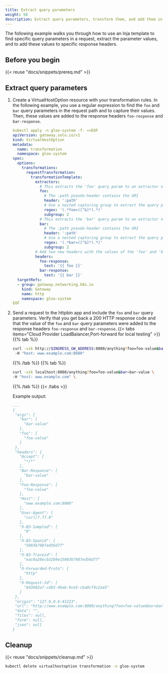 ```yaml
---
title: Extract query parameters
weight: 50
description: Extract query parameters, transform them, and add them in to the response body. 
---
```


The following example walks you through how to use an Inja template to find specific query parameters in a request, extract the parameter values, and to add these values to specific response headers. 

## Before you begin

{{< reuse "docs/snippets/prereq.md" >}}

## Extract query parameters
   
1. Create a VirtualHostOption resource with your transformation rules. In the following example, you use a regular expression to find the `foo` and `bar` query parameters in the request path and to capture their values. Then, these values are added to the response headers `foo-response` and `bar-response`.  
   ```yaml
   kubectl apply -n gloo-system -f- <<EOF
   apiVersion: gateway.solo.io/v1
   kind: VirtualHostOption
   metadata:
     name: transformation
     namespace: gloo-system
   spec:
     options:
       transformations:
         requestTransformation:
           transformationTemplate:
             extractors:
               # This extracts the 'foo' query param to an extractor named 'foo'
               foo:
                 # The :path pseudo-header contains the URI
                 header: ':path'
                 # Use a nested capturing group to extract the query param
                 regex: '(.*foo=([^&]*).*)'
                 subgroup: 2
               # This extracts the 'bar' query param to an extractor named 'bar'
               bar:
                 # The :path pseudo-header contains the URI
                 header: ':path'
                 # Use a nested capturing group to extract the query param
                 regex: '(.*bar=([^&]*).*)'
                 subgroup: 2
             # Add two new headers with the values of the 'foo' and 'bar' extractions
             headers:
               foo-response:
                 text: '{{ foo }}'
               bar-response:
                 text: '{{ bar }}'
     targetRefs:
     - group: gateway.networking.k8s.io
       kind: Gateway
       name: http
       namespace: gloo-system
   EOF
   ```

2. Send a request to the httpbin app and include the `foo` and `bar` query parameters. Verify that you get back a 200 HTTP response code and that the value of the `foo` and `bar` query parameters were added to the response headers `foo-response` and `bar-response`. 
   {{< tabs items="Cloud Provider LoadBalancer,Port-forward for local testing" >}}
   {{% tab %}}
   ```sh
   curl -vik http://$INGRESS_GW_ADDRESS:8080/anything?foo=foo-value&bar=bar-value \
    -H "host: www.example.com:8080" 
   ```
   {{% /tab %}}
   {{% tab %}}
   ```sh
   curl -vik localhost:8080/anything?foo=foo-value&bar=bar-value \
   -H "host: www.example.com" \
   ```
   {{% /tab %}}
   {{< /tabs >}}
   
   Example output:
   ```yaml {linenos=table,hl_lines=[4,5,7,8,15,16,18,19],linenostart=1}
   ...
   {
    "args": {
      "bar": [
        "bar-value"
      ],
      "foo": [
        "foo-value"
      ]
    },
    "headers": {
      "Accept": [
        "*/*"
      ],
      "Bar-Response": [
        "bar-value"
      ],
      "Foo-Response": [
        "foo-value"
      ],
      "Host": [
        "www.example.com:8080"
      ],
      "User-Agent": [
        "curl/7.77.0"
      ],
      "X-B3-Sampled": [
        "0"
      ],
      "X-B3-Spanid": [
        "5003b7987ed56d7f"
      ],
      "X-B3-Traceid": [
        "eac0a28ecb32b9e15003b7987ed56d7f"
      ],
      "X-Forwarded-Proto": [
        "http"
      ],
      "X-Request-Id": [
        "b43982a7-cdb5-4bab-9ce5-cba0cf4c2ae5"
      ]
    },
    "origin": "127.0.0.6:41223",
    "url": "http://www.example.com:8080/anything?foo=foo-value&bar=bar-value",
    "data": "",
    "files": null,
    "form": null,
    "json": null
   }
   ```
   
## Cleanup

{{< reuse "docs/snippets/cleanup.md" >}}

```sh
kubectl delete virtualhostoption transformation -n gloo-system
```
   